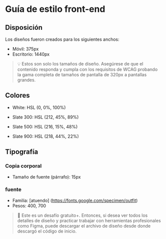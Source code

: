 # Guía de estilo front-end

## Disposición

Los diseños fueron creados para los siguientes anchos:

- Móvil: 375px
- Escritorio: 1440px

> 💡 Estos son solo los tamaños de diseño. Asegúrese de que el contenido responda y cumpla con los requisitos de WCAG probando la gama completa de tamaños de pantalla de 320px a pantallas grandes.

## Colores

- White: HSL (0, 0%, 100%)

- Slate 300: HSL (212, 45%, 89%)
- Slate 500: HSL (216, 15%, 48%)
- Slate 900: HSL (218, 44%, 22%)

## Tipografía

### Copia corporal

- Tamaño de fuente (párrafo): 15px

### fuente

- Familia: [atuendo] (https://fonts.google.com/specimen/outfit)
- Pesos: 400, 700

> 💎 Este es un desafío gratuito+. Entonces, si desea ver todos los detalles de diseño y practicar trabajar con herramientas profesionales como Figma, puede descargar el archivo de diseño desde donde descargó el código de inicio.